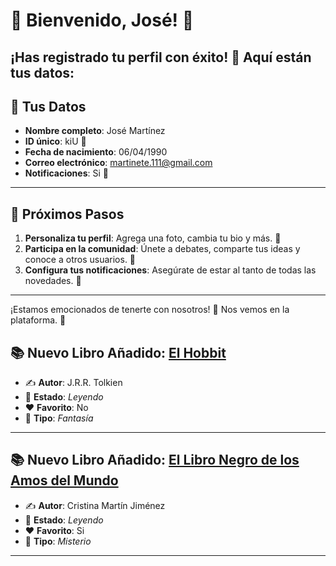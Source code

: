 # 🎉 Bienvenido, **José**! 🎉
¡Has registrado tu perfil con éxito! 🥳 Aquí están tus datos:
---

## 📝 **Tus Datos**
- **Nombre completo**: José Martínez
- **ID único**: kiU 🔑
- **Fecha de nacimiento**: 06/04/1990
- **Correo electrónico**: martinete.111@gmail.com
- **Notificaciones**: Si 🔔
---

## 🎯 **Próximos Pasos**
1. **Personaliza tu perfil**: Agrega una foto, cambia tu bio y más. 📸
2. **Participa en la comunidad**: Únete a debates, comparte tus ideas y conoce a otros usuarios. 💬
3. **Configura tus notificaciones**: Asegúrate de estar al tanto de todas las novedades. 🔔
---

¡Estamos emocionados de tenerte con nosotros! 🎉 Nos vemos en la plataforma. 🌟
## 📚 **Nuevo Libro Añadido: [El Hobbit](https://github.com/savamidev/BookTrack/blob/2a83a547da810bba3bcc4822b66cd6a7c8d9d976/Biblioteca/El%20Hobbit.md)**
- ✍️ **Autor**: J.R.R. Tolkien
- 📖 **Estado**: _Leyendo_
- ❤️ **Favorito**: No
- 🔖 **Tipo**: _Fantasía_

---
## 📚 **Nuevo Libro Añadido: [El Libro Negro de los Amos del Mundo](https://github.com/savamidev/BookTrack/blob/2a83a547da810bba3bcc4822b66cd6a7c8d9d976/Biblioteca/El%20Libro%20Negro%20de%20los%20Amos%20del%20Mundo.md)**
- ✍️ **Autor**: Cristina Martín Jiménez
- 📖 **Estado**: _Leyendo_
- ❤️ **Favorito**: Si
- 🔖 **Tipo**: _Misterio_

---
